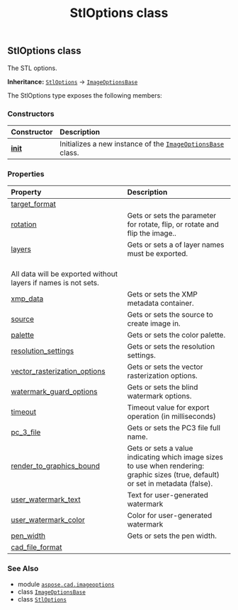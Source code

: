 ﻿---
title: StlOptions class
second_title: Aspose.CAD for Python via .NET API References
description: 
type: docs
weight: 380
url: /python-net/aspose.cad.imageoptions/stloptions/
is_root: false
---

## StlOptions class

The STL options.



**Inheritance:** [`StlOptions`](/cad/python-net/aspose.cad.imageoptions/stloptions) → 
[`ImageOptionsBase`](/cad/python-net/aspose.cad.imageoptions/imageoptionsbase)



The StlOptions type exposes the following members:

### Constructors
| Constructor | Description |
| :- | :- |
| [__init__](/cad/python-net/aspose.cad.imageoptions/stloptions/__init__/#) | Initializes a new instance of the [`ImageOptionsBase`](/cad/python-net/aspose.cad.imageoptions/imageoptionsbase) class. |


### Properties
| Property | Description |
| :- | :- |
| [target_format](/cad/python-net/aspose.cad.imageoptions/stloptions/target_format) |  |
| [rotation](/cad/python-net/aspose.cad.imageoptions/stloptions/rotation) | Gets or sets the parameter for rotate, flip, or rotate and flip the image.. |
| [layers](/cad/python-net/aspose.cad.imageoptions/stloptions/layers) | Gets or sets a of layer names must be exported.<br/>All data will be exported without layers if names is not sets. |
| [xmp_data](/cad/python-net/aspose.cad.imageoptions/stloptions/xmp_data) | Gets or sets the XMP metadata container. |
| [source](/cad/python-net/aspose.cad.imageoptions/stloptions/source) | Gets or sets the source to create image in. |
| [palette](/cad/python-net/aspose.cad.imageoptions/stloptions/palette) | Gets or sets the color palette. |
| [resolution_settings](/cad/python-net/aspose.cad.imageoptions/stloptions/resolution_settings) | Gets or sets the resolution settings. |
| [vector_rasterization_options](/cad/python-net/aspose.cad.imageoptions/stloptions/vector_rasterization_options) | Gets or sets the vector rasterization options. |
| [watermark_guard_options](/cad/python-net/aspose.cad.imageoptions/stloptions/watermark_guard_options) | Gets or sets the blind watermark options. |
| [timeout](/cad/python-net/aspose.cad.imageoptions/stloptions/timeout) | Timeout value for export operation (in milliseconds) |
| [pc_3_file](/cad/python-net/aspose.cad.imageoptions/stloptions/pc_3_file) | Gets or sets the PC3 file full name. |
| [render_to_graphics_bound](/cad/python-net/aspose.cad.imageoptions/stloptions/render_to_graphics_bound) | Gets or sets a value indicating which image sizes to use when rendering: graphic sizes (true, default) or set in metadata (false). |
| [user_watermark_text](/cad/python-net/aspose.cad.imageoptions/stloptions/user_watermark_text) | Text for user-generated watermark |
| [user_watermark_color](/cad/python-net/aspose.cad.imageoptions/stloptions/user_watermark_color) | Color for user-generated watermark |
| [pen_width](/cad/python-net/aspose.cad.imageoptions/stloptions/pen_width) | Gets or sets the pen width. |
| [cad_file_format](/cad/python-net/aspose.cad.imageoptions/stloptions/cad_file_format) |  |



### See Also
* module [`aspose.cad.imageoptions`](..)
* class [`ImageOptionsBase`](/cad/python-net/aspose.cad.imageoptions/imageoptionsbase)
* class [`StlOptions`](/cad/python-net/aspose.cad.imageoptions/stloptions)

